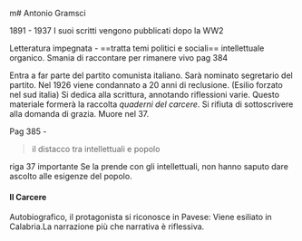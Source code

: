 m# Antonio Gramsci 


1891 - 1937 
I suoi scritti vengono pubblicati dopo la WW2

Letteratura impegnata - ==tratta temi politici e sociali==
intellettuale organico. Smania di raccontare per rimanere vivo
pag 384

Entra a far parte del partito comunista italiano.  Sarà nominato segretario del partito. Nel 1926 viene condannato a 20 anni di reclusione. (Esilio forzato nel sud italia) Si dedica alla scrittura, annotando riflessioni varie. Questo materiale formerà la raccolta _quaderni del carcere_. 
Si rifiuta di sottoscrivere alla domanda di grazia. Muore nel 37. 

Pag 385 - 

> il distacco tra intellettuali e popolo 

riga 37 importante 
Se la prende con gli intellettuali, non hanno saputo dare ascolto alle esigenze del popolo. 



#### Il Carcere
Autobiografico, il protagonista si riconosce in Pavese: Viene esiliato in Calabria.La narrazione più che narrativa è riflessiva.
